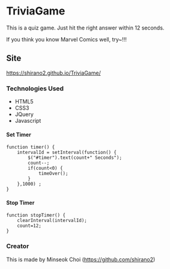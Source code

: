 # TriviaGame

This is a quiz game. Just hit the right answer within 12 seconds.

If you think you know Marvel Comics well, try~!!!

## Site
https://shirano2.github.io/TriviaGame/


### Technologies Used

* HTML5
* CSS3
* JQuery
* Javascript


#### Set Timer 

```
function timer() {
    intervalId = setInterval(function() {
        $("#timer").text(count+" Seconds");
        count--; 
        if(count<0) {
            timeOver();
        }  
    },1000) ;
}
```

#### Stop Timer

```
function stopTimer() {
    clearInterval(intervalId);
    count=12;
}
```


### Creator
This is made by Minseok Choi (https://github.com/shirano2)
